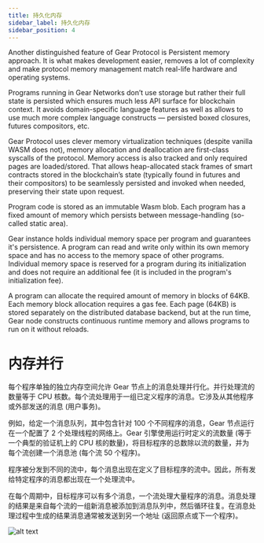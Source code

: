 ```yaml
---
title: 持久化内存
sidebar_label: 持久化内存
sidebar_position: 4
---
```


Another distinguished feature of Gear Protocol is Persistent memory approach. It is what makes development easier, removes a lot of complexity and make protocol memory management match real-life hardware and operating systems.

Programs running in Gear Networks don’t use storage but rather their full state is persisted which ensures much less API surface for blockchain context. It avoids domain-specific language features as well as allows to use much more complex language constructs — persisted boxed closures, futures compositors, etc.

Gear Protocol uses clever memory virtualization techniques (despite vanilla WASM does not), memory allocation and deallocation are first-class syscalls of the protocol. Memory access is also tracked and only required pages are loaded/stored. That allows heap-allocated stack frames of smart contracts stored in the blockchain’s state (typically found in futures and their compositors) to be seamlessly persisted and invoked when needed, preserving their state upon request.

Program code is stored as an immutable Wasm blob. Each program has a fixed amount of memory which persists between message-handling (so-called static area).

Gear instance holds individual memory space per program and guarantees it's persistence. A program can read and write only within its own memory space and has no access to the memory space of other programs. Individual memory space is reserved for a program during its initialization and does not require an additional fee (it is included in the program's initialization fee).

A program can allocate the required amount of memory in blocks of 64KB. Each memory block allocation requires a gas fee. Each page (64KB) is stored separately on the distributed database backend, but at the run time, Gear node constructs continuous runtime memory and allows programs to run on it without reloads.

# 内存并行

每个程序单独的独立内存空间允许 Gear 节点上的消息处理并行化。并行处理流的数量等于 CPU 核数。每个流处理用于一组已定义程序的消息。它涉及从其他程序或外部发送的消息 (用户事务)。

例如，给定一个消息队列，其中包含针对 100 个不同程序的消息，Gear 节点运行在一个配置了 2 个处理线程的网络上。Gear 引擎使用运行时定义的流数量 (等于一个典型的验证机上的 CPU 核的数量)，将目标程序的总数除以流的数量，并为每个流创建一个消息池 (每个流 50 个程序)。

程序被分发到不同的流中，每个消息出现在定义了目标程序的流中。因此，所有发给特定程序的消息都出现在一个处理流中。

在每个周期中，目标程序可以有多个消息，一个流处理大量程序的消息。消息处理的结果是来自每个流的一组新消息被添加到消息队列中，然后循环往复。在消息处理过程中生成的结果消息通常被发送到另一个地址 (返回原点或下一个程序)。

![alt text](/assets/message-parallelism.jpg)
